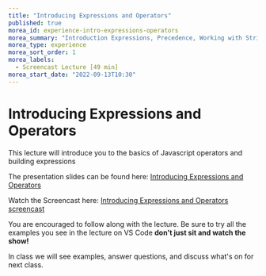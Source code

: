 ```yaml
---
title: "Introducing Expressions and Operators"
published: true
morea_id: experience-intro-expressions-operators
morea_summary: "Introduction Expressions, Precedence, Working with Strings."
morea_type: experience 
morea_sort_order: 1
morea_labels:
  - Screencast Lecture [49 min]
morea_start_date: "2022-09-13T10:30"
---
```


# Introducing Expressions and Operators
This lecture will introduce you to the basics of Javascript operators and building expressions

The presentation slides can be found here:
[Introducing Expressions and Operators](ITM352_expressions_operators.pptx)

Watch the Screencast here:
[Introducing Expressions and Operators screencast](https://youtu.be/eVYgs4rTCzw)

You are encouraged to follow along with the lecture. Be sure to try all the examples you see in the lecture on VS Code **don't just sit and watch the show!**

In class we will see examples, answer questions, and discuss what's on for next class. 